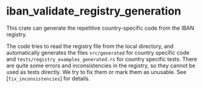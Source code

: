 # iban_validate_registry_generation
This crate can generate the repetitive country-specific code from the IBAN registry.

The code tries to read the registry file from the local directory, and automatically generates the files `src/generated` for country specific code and `tests/registry_examples_generated.rs` for country specific tests. There are quite some errors and inconsistencies in the registry, so they cannot be used as tests directly. We try to fix them or mark them as unusable. See [`fix_inconsistencies`] for details.
